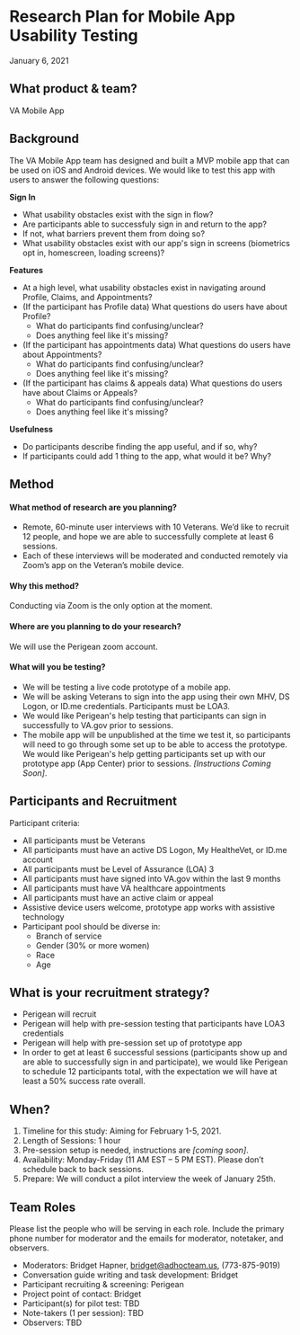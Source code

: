 # Research Plan for Mobile App Usability Testing

January 6, 2021

## What product & team?
VA Mobile App

## Background
The VA Mobile App team has designed and built a MVP mobile app that can be used on iOS and Android devices. We would like to test this app with users to answer the following questions:

**Sign In**
- What usability obstacles exist with the sign in flow?
- Are participants able to successfuly sign in and return to the app?
- If not, what barriers prevent them from doing so?
- What usability obstacles exist with our app's sign in screens (biometrics opt in, homescreen, loading screens)?
  
**Features**
- At a high level, what usability obstacles exist in navigating around Profile, Claims, and Appointments? 
- (If the participant has Profile data) What questions do users have about Profile?
  - What do participants find confusing/unclear?
  - Does anything feel like it's missing?
- (If the participant has appointments data) What questions do users have about Appointments?
  - What do participants find confusing/unclear?
  - Does anything feel like it's missing?
- (If the participant has claims & appeals data) What questions do users have about Claims or Appeals?
  - What do participants find confusing/unclear?
  - Does anything feel like it's missing?
  
**Usefulness**
- Do participants describe finding the app useful, and if so, why?
- If participants could add 1 thing to the app, what would it be? Why?

## Method 
#### What method of research are you planning?
- Remote, 60-minute user interviews with 10 Veterans. We’d like to recruit 12 people, and hope we are able to successfully complete at least 6 sessions.
- Each of these interviews will be moderated and conducted remotely via Zoom’s app on the Veteran’s mobile device.  

#### Why this method?
Conducting via Zoom is the only option at the moment. 

#### Where are you planning to do your research?
We will use the Perigean zoom account. 

#### What will you be testing?
- We will be testing a live code prototype of a mobile app.
- We will be asking Veterans to sign into the app using their own MHV, DS Logon, or ID.me credentials. Participants must be LOA3.
- We would like Perigean's help testing that participants can sign in successfully to VA.gov prior to sessions.
- The mobile app will be unpublished at the time we test it, so participants will need to go through some set up to be able to access the prototype. We would like Perigean's help getting participants set up with our prototype app (App Center) prior to sessions. _[Instructions Coming Soon]_.



## Participants and Recruitment

Participant criteria: 
- All participants must be Veterans
- All participants must have an active DS Logon, My HealtheVet, or ID.me account
- All participants must be Level of Assurance (LOA) 3
- All participants must have signed into VA.gov within the last 9 months 
- All participants must have VA healthcare appointments
- All participants must have an active claim or appeal
- Assistive device users welcome, prototype app works with assistive technology
- Participant pool should be diverse in:
  - Branch of service
  - Gender (30% or more women)
  - Race
  - Age

## What is your recruitment strategy?
- Perigean will recruit
- Perigean will help with pre-session testing that participants have LOA3 credentials
- Perigean will help with pre-session set up of prototype app
- In order to get at least 6 successful sessions (participants show up and are able to successfully sign in and participate), we would like Perigean to schedule 12 participants total, with the expectation we will have at least a 50% success rate overall. 

## When?
1. Timeline for this study: Aiming for February 1-5, 2021.
2. Length of Sessions: 1 hour
3. Pre-session setup is needed, instructions are _[coming soon]_.
3. Availability: Monday-Friday (11 AM EST – 5 PM EST). Please don’t schedule back to back sessions. 
4. Prepare: We will conduct a pilot interview the week of January 25th. 

## Team Roles
Please list the people who will be serving in each role. Include the primary phone number for moderator and the emails for moderator, notetaker, and observers.

- Moderators: Bridget Hapner, bridget@adhocteam.us, (773-875-9019)
- Conversation guide writing and task development: Bridget
- Participant recruiting & screening: Perigean
- Project point of contact: Bridget
- Participant(s) for pilot test: TBD
- Note-takers (1 per session): TBD
- Observers: TBD
